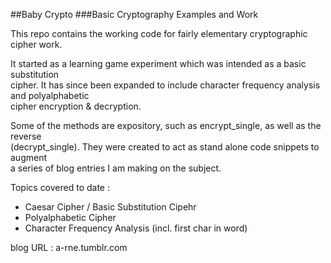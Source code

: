 ##Baby Crypto 
###Basic Cryptography Examples and Work

This repo contains the working code for fairly elementary cryptographic cipher work.

It started as a learning game experiment which was intended as a basic substitution  
cipher. It has since been expanded to include character frequency analysis and polyalphabetic  
cipher encryption & decryption.

Some of the methods are expository, such as encrypt_single, as well as the reverse  
(decrypt_single).  They were created to act as stand alone code snippets to augment  
a series of blog entries I am making on the subject.

Topics covered to date :

*  Caesar Cipher / Basic Substitution Cipehr
*  Polyalphabetic Cipher
*  Character Frequency Analysis (incl. first char in word)

blog URL : a-rne.tumblr.com

